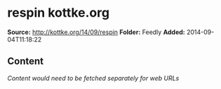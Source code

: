 # respin kottke.org

**Source:** http://kottke.org/14/09/respin
**Folder:** Feedly
**Added:** 2014-09-04T11:18:22




## Content
*Content would need to be fetched separately for web URLs*
